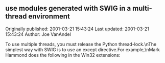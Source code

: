## use modules generated with SWIG in a multi-thread environment

Originally published: 2001-03-21 15:43:24
Last updated: 2001-03-21 15:43:24
Author: Joe VanAndel

To use multiple threads, you must release the Python thread-lock.\nThe simplest way with SWIG is to use an except directive.For example,\nMark Hammond does the following in the Win32 extensions: